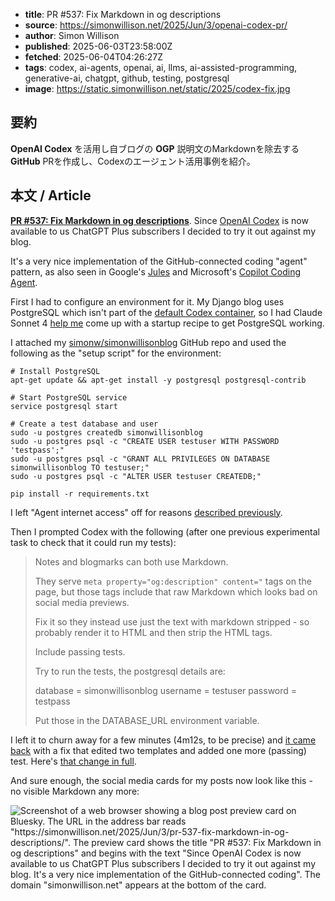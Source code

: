 <!-- metadata -->

- **title**: PR #537: Fix Markdown in og descriptions
- **source**: https://simonwillison.net/2025/Jun/3/openai-codex-pr/
- **author**: Simon Willison
- **published**: 2025-06-03T23:58:00Z
- **fetched**: 2025-06-04T04:26:27Z
- **tags**: codex, ai-agents, openai, ai, llms, ai-assisted-programming, generative-ai, chatgpt, github, testing, postgresql
- **image**: https://static.simonwillison.net/static/2025/codex-fix.jpg

## 要約

**OpenAI Codex** を活用し自ブログの **OGP** 説明文のMarkdownを除去する **GitHub** PRを作成し、Codexのエージェント活用事例を紹介。

## 本文 / Article

**[PR #537: Fix Markdown in og descriptions](https://github.com/simonw/simonwillisonblog/pull/537)**. Since [OpenAI Codex](https://openai.com/index/introducing-codex/) is now available to us ChatGPT Plus subscribers I decided to try it out against my blog.

It's a very nice implementation of the GitHub-connected coding "agent" pattern, as also seen in Google's [Jules](https://jules.google/) and Microsoft's [Copilot Coding Agent](https://github.blog/changelog/2025-05-19-github-copilot-coding-agent-in-public-preview/).

First I had to configure an environment for it. My Django blog uses PostgreSQL which isn't part of the [default Codex container](https://github.com/openai/codex-universal), so I had Claude Sonnet 4 [help me](https://claude.ai/share/a5ce65c2-a9a4-4ae7-b645-71bd9fd6ea2c) come up with a startup recipe to get PostgreSQL working.

I attached my [simonw/simonwillisonblog](https://github.com/simonw/simonwillisonblog) GitHub repo and used the following as the "setup script" for the environment:

```
# Install PostgreSQL
apt-get update && apt-get install -y postgresql postgresql-contrib

# Start PostgreSQL service
service postgresql start

# Create a test database and user
sudo -u postgres createdb simonwillisonblog
sudo -u postgres psql -c "CREATE USER testuser WITH PASSWORD 'testpass';"
sudo -u postgres psql -c "GRANT ALL PRIVILEGES ON DATABASE simonwillisonblog TO testuser;"
sudo -u postgres psql -c "ALTER USER testuser CREATEDB;"

pip install -r requirements.txt

```

I left "Agent internet access" off for reasons [described previously](https://simonwillison.net/2025/Jun/3/codex-agent-internet-access/).

Then I prompted Codex with the following (after one previous experimental task to check that it could run my tests):

> Notes and blogmarks can both use Markdown.
>
> They serve `meta property="og:description" content="` tags on the page, but those tags include that raw Markdown which looks bad on social media previews.
>
> Fix it so they instead use just the text with markdown stripped - so probably render it to HTML and then strip the HTML tags.
>
> Include passing tests.
>
> Try to run the tests, the postgresql details are:
>
> database = simonwillisonblog
> username = testuser
> password = testpass
>
> Put those in the DATABASE_URL environment variable.

I left it to churn away for a few minutes (4m12s, to be precise) and [it came back](https://chatgpt.com/s/cd_683f8b81657881919a8d1ce71978a2df) with a fix that edited two templates and added one more (passing) test. Here's [that change in full](https://github.com/simonw/simonwillisonblog/pull/537/files).

And sure enough, the social media cards for my posts now look like this - no visible Markdown any more:

![Screenshot of a web browser showing a blog post preview card on Bluesky. The URL in the address bar reads "https://simonwillison.net/2025/Jun/3/pr-537-fix-markdown-in-og-descriptions/". The preview card shows the title "PR #537: Fix Markdown in og descriptions" and begins with the text "Since OpenAI Codex is now available to us ChatGPT Plus subscribers I decided to try it out against my blog. It's a very nice implementation of the GitHub-connected coding". The domain "simonwillison.net" appears at the bottom of the card.](https://static.simonwillison.net/static/2025/codex-fix.jpg)
